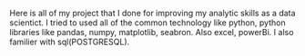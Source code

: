 Here is all of my project that I done for improving my analytic skills as a data scientict.
I tried to used all of the common technology like python, python libraries like pandas, numpy, matplotlib, seabron. Also excel, powerBi.
I also familier with sql(POSTGRESQL).
